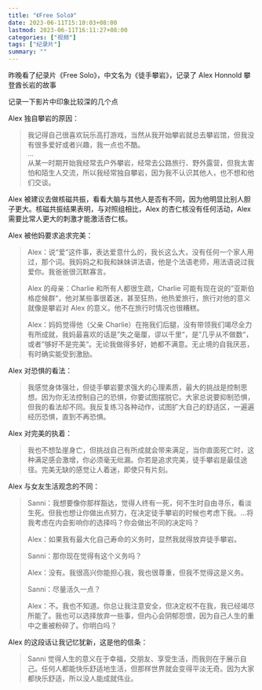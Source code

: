 ```yaml
---
title: "《Free Solo》"
date: 2023-06-11T15:10:03+08:00
lastmod: 2023-06-11T16:11:27+08:00
categories: ["视频"]
tags: ["纪录片"]
summary: ""
---
```


昨晚看了纪录片《Free Solo》，中文名为《徒手攀岩》，记录了 Alex Honnold 攀登酋长岩的故事

记录一下影片中印象比较深的几个点

Alex 独自攀岩的原因：

> 我记得自己很喜欢玩乐高打游戏，当然从我开始攀岩就总去攀岩馆，但我没有很多爱好或者兴趣，我一点也不酷。  
> ...  
> 从某一时期开始我经常去户外攀岩，经常去公路旅行、野外露营，但我太害怕和陌生人交流，所以我经常独自攀岩，因为我不认识其他人，也不想和他们交谈。

Alex 被建议去做核磁共振，看看大脑与其他人是否有不同，因为他明显比别人胆子更大。核磁共振结果表明，与对照组相比，Alex 的杏仁核没有任何活动，Alex 需要比常人更大的刺激才能激活杏仁核。

Alex 被他妈要求追求完美：

> Alex：说“爱”这件事，表达爱意什么的，我长这么大，没有任何一个家人用过，那个词。我妈妈之和我和妹妹讲法语，他是个法语老师，用法语说过我爱你。我爸爸很沉默寡言。
> 
> Alex 的母亲：Charlie 和所有人都很生疏，Charlie 可能有现在说的”亚斯伯格症候群“，他对某些事很着迷，甚至狂热，他热爱旅行，旅行对他的意义就像是攀岩对 Alex 的意义。他不在旅行时情况也很糟糕。
> 
> Alex：妈妈觉得他（父亲 Charlie）在拖我们后腿，没有带领我们竭尽全力有所成就，我妈最喜欢的话是”失之毫厘，谬以千里“，是”几乎从不做数“，或者”够好不是完美“。无论我做得多好，她都不满意。无止境的自我厌恶，有时确实能受到激励。

Alex 对恐惧的看法：

> 我感觉身体强壮，但徒手攀岩要求强大的心理素质，最大的挑战是控制思想。因为你无法控制自己的恐惧，你要试图摆脱它。大家总说要抑制恐惧，但我的看法却不同。我反复练习各种动作，试图扩大自己的舒适区，一遍遍经历恐惧，直到不再恐惧。

Alex 对完美的执着：

> 我也不想坠崖身亡，但挑战自己有所成就会带来满足，当你直面死亡时，这种满足感会激增，你必须毫无纰漏。你若是追求完美，徒手攀岩是最佳途径。完美无缺的感觉让人着迷，即使只有片刻。

Alex 与女友生活观念的不同：

> Sanni：我想要像你那样豁达，觉得人终有一死，何不生时自由寻乐，看淡生死。但我也想让你做出点努力，在决定徒手攀岩的时候也考虑下我。...将我考虑在内会影响你的选择吗？你会做出不同的决定吗？  
> 
> Alex：如果我有最大化自己寿命的义务时，显然我就得放弃徒手攀岩。  
> 
> Sanni：那你现在觉得有这个义务吗？  
> 
> Alex：没有。我很高兴你能担心我，我也很尊重，但我不觉得这是义务。  
> 
> Sanni：尽量活久一点？  
> 
> Alex：不。我也不知道。你总让我注意安全，但决定权不在我，我已经竭尽所能了。我也可以选择放弃一些事，但内心会阴郁怨恨，因为自己人生的重中之重被粉碎了。你明白吗？

Alex 的这段话让我记忆犹新，这是他的信条：

> Sanni 觉得人生的意义在于幸福，交朋友、享受生活，而我则在于展示自己。任何人都能快乐舒适地生活，但那样世界就会变得平淡无奇。因为大家都快乐舒适，所以没人能成就伟业。
